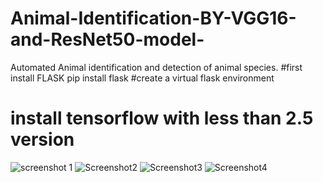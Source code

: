# Animal-Identification-BY-VGG16-and-ResNet50-model-
Automated Animal identification and detection of animal species. 
#first install FLASK 
pip install flask 
#create a virtual flask environment 
# install tensorflow with less than 2.5 version
![screenshot 1](https://github.com/arpit-raj31/Animal-Identification-BY-VGG16-and-ResNet50-model-/assets/130226536/11dba27a-12a0-4ec5-bc6e-0d681eb378fc)
![Screenshot2](https://github.com/arpit-raj31/Animal-Identification-BY-VGG16-and-ResNet50-model-/assets/130226536/503df17f-c2a4-4bd5-bf3f-e6e82bb27761)
![Screenshot3](https://github.com/arpit-raj31/Animal-Identification-BY-VGG16-and-ResNet50-model-/assets/130226536/33f57254-bf73-4dbb-93c6-94c9aa61bcee)
![Screenshot4](https://github.com/arpit-raj31/Animal-Identification-BY-VGG16-and-ResNet50-model-/assets/130226536/00f8b0ec-c99b-4b85-975a-96582d18d398)
